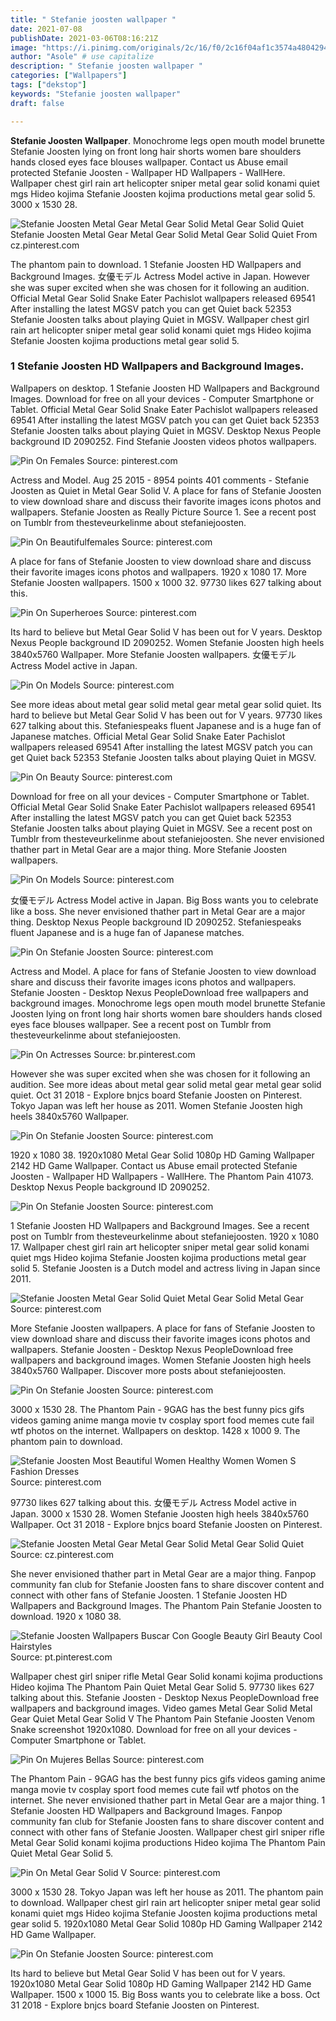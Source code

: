 ```yaml
---
title: " Stefanie joosten wallpaper "
date: 2021-07-08
publishDate: 2021-03-06T08:16:21Z
image: "https://i.pinimg.com/originals/2c/16/f0/2c16f04af1c3574a4804294b234cf001.png"
author: "Asole" # use capitalize
description: " Stefanie joosten wallpaper "
categories: ["Wallpapers"]
tags: ["dekstop"]
keywords: "Stefanie joosten wallpaper"
draft: false

---
```



**Stefanie Joosten Wallpaper**. Monochrome legs open mouth model brunette Stefanie Joosten lying on front long hair shorts women bare shoulders hands closed eyes face blouses wallpaper. Contact us Abuse email protected Stefanie Joosten - Wallpaper HD Wallpapers - WallHere. Wallpaper chest girl rain art helicopter sniper metal gear solid konami quiet mgs Hideo kojima Stefanie Joosten kojima productions metal gear solid 5. 3000 x 1530 28.

![Stefanie Joosten Metal Gear Metal Gear Solid Metal Gear Solid Quiet](https://i.pinimg.com/originals/88/68/0a/88680a7dc951f30a6200854a12e0a2f1.png "Stefanie Joosten Metal Gear Metal Gear Solid Metal Gear Solid Quiet")
Stefanie Joosten Metal Gear Metal Gear Solid Metal Gear Solid Quiet From cz.pinterest.com


The phantom pain to download. 1 Stefanie Joosten HD Wallpapers and Background Images. 女優モデル Actress Model active in Japan. However she was super excited when she was chosen for it following an audition. Official Metal Gear Solid Snake Eater Pachislot wallpapers released 69541 After installing the latest MGSV patch you can get Quiet back 52353 Stefanie Joosten talks about playing Quiet in MGSV. Wallpaper chest girl rain art helicopter sniper metal gear solid konami quiet mgs Hideo kojima Stefanie Joosten kojima productions metal gear solid 5.

### 1 Stefanie Joosten HD Wallpapers and Background Images.

Wallpapers on desktop. 1 Stefanie Joosten HD Wallpapers and Background Images. Download for free on all your devices - Computer Smartphone or Tablet. Official Metal Gear Solid Snake Eater Pachislot wallpapers released 69541 After installing the latest MGSV patch you can get Quiet back 52353 Stefanie Joosten talks about playing Quiet in MGSV. Desktop Nexus People background ID 2090252. Find Stefanie Joosten videos photos wallpapers.


![Pin On Females](https://i.pinimg.com/originals/bf/ab/3c/bfab3cba401e2195ee5e367b957560c9.png "Pin On Females")
Source: pinterest.com

Actress and Model. Aug 25 2015 - 8954 points 401 comments - Stefanie Joosten as Quiet in Metal Gear Solid V. A place for fans of Stefanie Joosten to view download share and discuss their favorite images icons photos and wallpapers. Stefanie Joosten as Really Picture Source 1. See a recent post on Tumblr from thesteveurkelinme about stefaniejoosten.

![Pin On Beautifulfemales](https://i.pinimg.com/originals/e9/72/b4/e972b4e4046b2042d7e2903fdfa6419b.jpg "Pin On Beautifulfemales")
Source: pinterest.com

A place for fans of Stefanie Joosten to view download share and discuss their favorite images icons photos and wallpapers. 1920 x 1080 17. More Stefanie Joosten wallpapers. 1500 x 1000 32. 97730 likes 627 talking about this.

![Pin On Superheroes](https://i.pinimg.com/originals/fa/f8/37/faf83746f26a8bd456cb020858d09c5d.jpg "Pin On Superheroes")
Source: pinterest.com

Its hard to believe but Metal Gear Solid V has been out for V years. Desktop Nexus People background ID 2090252. Women Stefanie Joosten high heels 3840x5760 Wallpaper. More Stefanie Joosten wallpapers. 女優モデル Actress Model active in Japan.

![Pin On Models](https://i.pinimg.com/originals/24/d1/15/24d11583fb84f721f853da20961fe293.jpg "Pin On Models")
Source: pinterest.com

See more ideas about metal gear solid metal gear metal gear solid quiet. Its hard to believe but Metal Gear Solid V has been out for V years. 97730 likes 627 talking about this. Stefaniespeaks fluent Japanese and is a huge fan of Japanese matches. Official Metal Gear Solid Snake Eater Pachislot wallpapers released 69541 After installing the latest MGSV patch you can get Quiet back 52353 Stefanie Joosten talks about playing Quiet in MGSV.

![Pin On Beauty](https://i.pinimg.com/236x/93/8e/55/938e558f93c94f8becd4780a16854af8.jpg "Pin On Beauty")
Source: pinterest.com

Download for free on all your devices - Computer Smartphone or Tablet. Official Metal Gear Solid Snake Eater Pachislot wallpapers released 69541 After installing the latest MGSV patch you can get Quiet back 52353 Stefanie Joosten talks about playing Quiet in MGSV. See a recent post on Tumblr from thesteveurkelinme about stefaniejoosten. She never envisioned thather part in Metal Gear are a major thing. More Stefanie Joosten wallpapers.

![Pin On Models](https://i.pinimg.com/originals/77/40/62/774062c2c009fcbee006fe0c02f6c874.jpg "Pin On Models")
Source: pinterest.com

女優モデル Actress Model active in Japan. Big Boss wants you to celebrate like a boss. She never envisioned thather part in Metal Gear are a major thing. Desktop Nexus People background ID 2090252. Stefaniespeaks fluent Japanese and is a huge fan of Japanese matches.

![Pin On Stefanie Joosten](https://i.pinimg.com/originals/2b/f4/1f/2bf41fb3c9a039c7c605cbf4ee5f7ae7.jpg "Pin On Stefanie Joosten")
Source: pinterest.com

Actress and Model. A place for fans of Stefanie Joosten to view download share and discuss their favorite images icons photos and wallpapers. Stefanie Joosten - Desktop Nexus PeopleDownload free wallpapers and background images. Monochrome legs open mouth model brunette Stefanie Joosten lying on front long hair shorts women bare shoulders hands closed eyes face blouses wallpaper. See a recent post on Tumblr from thesteveurkelinme about stefaniejoosten.

![Pin On Actresses](https://i.pinimg.com/originals/9e/a8/07/9ea807bfb12ac4ab1aecb39efc2f63e8.png "Pin On Actresses")
Source: br.pinterest.com

However she was super excited when she was chosen for it following an audition. See more ideas about metal gear solid metal gear metal gear solid quiet. Oct 31 2018 - Explore bnjcs board Stefanie Joosten on Pinterest. Tokyo Japan was left her house as 2011. Women Stefanie Joosten high heels 3840x5760 Wallpaper.

![Pin On Stefanie Joosten](https://i.pinimg.com/originals/42/5f/3a/425f3a1d39eefd71bf999e07ae2a3e4c.jpg "Pin On Stefanie Joosten")
Source: pinterest.com

1920 x 1080 38. 1920x1080 Metal Gear Solid 1080p HD Gaming Wallpaper 2142 HD Game Wallpaper. Contact us Abuse email protected Stefanie Joosten - Wallpaper HD Wallpapers - WallHere. The Phantom Pain 41073. Desktop Nexus People background ID 2090252.

![Pin On Stefanie Joosten](https://i.pinimg.com/originals/47/69/85/476985e2add2a13495dbed81af5303f2.jpg "Pin On Stefanie Joosten")
Source: pinterest.com

1 Stefanie Joosten HD Wallpapers and Background Images. See a recent post on Tumblr from thesteveurkelinme about stefaniejoosten. 1920 x 1080 17. Wallpaper chest girl rain art helicopter sniper metal gear solid konami quiet mgs Hideo kojima Stefanie Joosten kojima productions metal gear solid 5. Stefanie Joosten is a Dutch model and actress living in Japan since 2011.

![Stefanie Joosten Metal Gear Solid Quiet Metal Gear Solid Metal Gear](https://i.pinimg.com/originals/71/18/9b/71189bc5eebf9545c6bfd07ca3565635.jpg "Stefanie Joosten Metal Gear Solid Quiet Metal Gear Solid Metal Gear")
Source: pinterest.com

More Stefanie Joosten wallpapers. A place for fans of Stefanie Joosten to view download share and discuss their favorite images icons photos and wallpapers. Stefanie Joosten - Desktop Nexus PeopleDownload free wallpapers and background images. Women Stefanie Joosten high heels 3840x5760 Wallpaper. Discover more posts about stefaniejoosten.

![Pin On Stefanie Joosten](https://i.pinimg.com/originals/9d/47/b8/9d47b85ca1b2f1a6a5b858953ff7dd08.jpg "Pin On Stefanie Joosten")
Source: pinterest.com

3000 x 1530 28. The Phantom Pain - 9GAG has the best funny pics gifs videos gaming anime manga movie tv cosplay sport food memes cute fail wtf photos on the internet. Wallpapers on desktop. 1428 x 1000 9. The phantom pain to download.

![Stefanie Joosten Most Beautiful Women Healthy Women Women S Fashion Dresses](https://i.pinimg.com/736x/41/79/3c/41793cf47c94a0a790751f3c5b0c54ec.jpg "Stefanie Joosten Most Beautiful Women Healthy Women Women S Fashion Dresses")
Source: pinterest.com

97730 likes 627 talking about this. 女優モデル Actress Model active in Japan. 3000 x 1530 28. Women Stefanie Joosten high heels 3840x5760 Wallpaper. Oct 31 2018 - Explore bnjcs board Stefanie Joosten on Pinterest.

![Stefanie Joosten Metal Gear Metal Gear Solid Metal Gear Solid Quiet](https://i.pinimg.com/originals/88/68/0a/88680a7dc951f30a6200854a12e0a2f1.png "Stefanie Joosten Metal Gear Metal Gear Solid Metal Gear Solid Quiet")
Source: cz.pinterest.com

She never envisioned thather part in Metal Gear are a major thing. Fanpop community fan club for Stefanie Joosten fans to share discover content and connect with other fans of Stefanie Joosten. 1 Stefanie Joosten HD Wallpapers and Background Images. The Phantom Pain Stefanie Joosten to download. 1920 x 1080 38.

![Stefanie Joosten Wallpapers Buscar Con Google Beauty Girl Beauty Cool Hairstyles](https://i.pinimg.com/originals/91/dc/21/91dc211ce938f4ad70a9e42c14b4cd22.jpg "Stefanie Joosten Wallpapers Buscar Con Google Beauty Girl Beauty Cool Hairstyles")
Source: pt.pinterest.com

Wallpaper chest girl sniper rifle Metal Gear Solid konami kojima productions Hideo kojima The Phantom Pain Quiet Metal Gear Solid 5. 97730 likes 627 talking about this. Stefanie Joosten - Desktop Nexus PeopleDownload free wallpapers and background images. Video games Metal Gear Solid Metal Gear Quiet Metal Gear Solid V The Phantom Pain Stefanie Joosten Venom Snake screenshot 1920x1080. Download for free on all your devices - Computer Smartphone or Tablet.

![Pin On Mujeres Bellas](https://i.pinimg.com/originals/33/d7/08/33d7086d952bd5aff0d82916020553ca.jpg "Pin On Mujeres Bellas")
Source: pinterest.com

The Phantom Pain - 9GAG has the best funny pics gifs videos gaming anime manga movie tv cosplay sport food memes cute fail wtf photos on the internet. She never envisioned thather part in Metal Gear are a major thing. 1 Stefanie Joosten HD Wallpapers and Background Images. Fanpop community fan club for Stefanie Joosten fans to share discover content and connect with other fans of Stefanie Joosten. Wallpaper chest girl sniper rifle Metal Gear Solid konami kojima productions Hideo kojima The Phantom Pain Quiet Metal Gear Solid 5.

![Pin On Metal Gear Solid V](https://i.pinimg.com/originals/fa/42/8e/fa428ec376afd138a598dfba54895b15.jpg "Pin On Metal Gear Solid V")
Source: pinterest.com

3000 x 1530 28. Tokyo Japan was left her house as 2011. The phantom pain to download. Wallpaper chest girl rain art helicopter sniper metal gear solid konami quiet mgs Hideo kojima Stefanie Joosten kojima productions metal gear solid 5. 1920x1080 Metal Gear Solid 1080p HD Gaming Wallpaper 2142 HD Game Wallpaper.

![Pin On Stefanie Joosten](https://i.pinimg.com/originals/2c/16/f0/2c16f04af1c3574a4804294b234cf001.png "Pin On Stefanie Joosten")
Source: pinterest.com

Its hard to believe but Metal Gear Solid V has been out for V years. 1920x1080 Metal Gear Solid 1080p HD Gaming Wallpaper 2142 HD Game Wallpaper. 1500 x 1000 15. Big Boss wants you to celebrate like a boss. Oct 31 2018 - Explore bnjcs board Stefanie Joosten on Pinterest.

